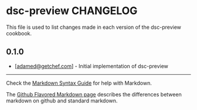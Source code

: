 dsc-preview CHANGELOG
=============

This file is used to list changes made in each version of the dsc-preview cookbook.

0.1.0
-----
- [adamed@getchef.com] - Initial implementation of dsc-preview

- - -
Check the [Markdown Syntax Guide](http://daringfireball.net/projects/markdown/syntax) for help with Markdown.

The [Github Flavored Markdown page](http://github.github.com/github-flavored-markdown/) describes the differences between markdown on github and standard markdown.
